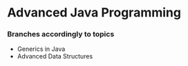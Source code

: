 # Advanced Java Programming

### Branches accordingly to topics

* Generics in Java
* Advanced Data Structures